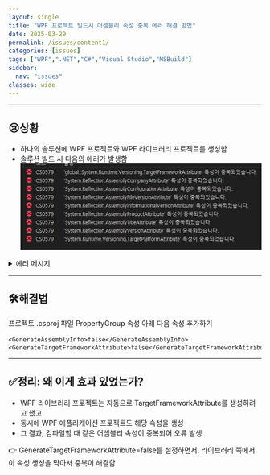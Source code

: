 ```yaml
---
layout: single
title: "WPF 프로젝트 빌드시 어셈블리 속성 중복 에러 해결 방법"
date: 2025-03-29
permalink: /issues/content1/
categories: [issues]
tags: ["WPF",".NET","C#","Visual Studio","MSBuild"]
sidebar:
  nav: "issues"
classes: wide
---
```

---
## 😢**상황**
* 하나의 솔루션에 WPF 프로젝트와 WPF 라이브러리 프로젝트를 생성함  
* 솔루션 빌드 시 다음의 에러가 발생함  
![에러 메시지](/assets/images/content1-img1.png)
<details>
<summary>에러 메시지</summary>

<pre><code>
CS0579	'global::System.Runtime.Versioning.TargetFrameworkAttribute' 특성이 중복되었습니다.
CS0579	'System.Reflection.AssemblyCompanyAttribute' 특성이 중복되었습니다.
CS0579	'System.Reflection.AssemblyConfigurationAttribute' 특성이 중복되었습니다.
CS0579	'System.Reflection.AssemblyFileVersionAttribute' 특성이 중복되었습니다.
CS0579	'System.Reflection.AssemblyInformationalVersionAttribute' 특성이 중복되었습니다.
CS0579	'System.Reflection.AssemblyProductAttribute' 특성이 중복되었습니다.
CS0579	'System.Reflection.AssemblyTitleAttribute' 특성이 중복되었습니다.
CS0579	'System.Reflection.AssemblyVersionAttribute' 특성이 중복되었습니다.
CS0579	'System.Runtime.Versioning.TargetPlatformAttribute' 특성이 중복되었습니다.
</code></pre>

</details>

***

## 🛠️**해결법**

프로젝트 .csproj 파일 PropertyGroup 속성 아래 다음 속성 추가하기

```
<GenerateAssemblyInfo>false</GenerateAssemblyInfo>
<GenerateTargetFrameworkAttribute>false</GenerateTargetFrameworkAttribute>
```

***

## ✅**정리: 왜 이게 효과 있었는가?**
* WPF 라이브러리 프로젝트는 자동으로 TargetFrameworkAttribute를 생성하려고 했고
* 동시에 WPF 애플리케이션 프로젝트도 해당 속성을 생성
* 그 결과, 컴파일할 때 같은 어셈블리 속성이 중복되어 오류 발생

👉 GenerateTargetFrameworkAttribute=false를 설정하면서,
라이브러리 쪽에서 이 속성 생성을 막아서 중복이 해결함